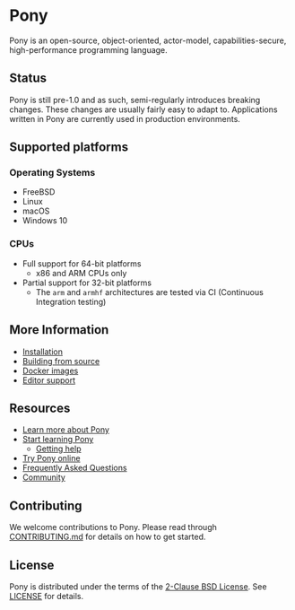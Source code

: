 # Pony

Pony is an open-source, object-oriented, actor-model, capabilities-secure, high-performance programming language.

## Status

Pony is still pre-1.0 and as such, semi-regularly introduces breaking changes. These changes are usually fairly easy to adapt to. Applications written in Pony are currently used in production environments.

## Supported platforms

### Operating Systems

* FreeBSD
* Linux
* macOS
* Windows 10

### CPUs

* Full support for 64-bit platforms
  * x86 and ARM CPUs only
* Partial support for 32-bit platforms
  * The `arm` and `armhf` architectures are tested via CI (Continuous
    Integration testing)

## More Information

* [Installation](INSTALL.md)
* [Building from source](BUILD.md)
* [Docker images](INSTALL_DOCKER.md)
* [Editor support](EDITORS.md)

## Resources

* [Learn more about Pony](https://www.ponylang.io/discover/)
* [Start learning Pony](https://www.ponylang.io/learn/)
  * [Getting help](https://www.ponylang.io/learn/#getting-help)
* [Try Pony online](https://playground.ponylang.io)
* [Frequently Asked Questions](https://www.ponylang.io/faq/)
* [Community](https://www.ponylang.io/community/)

## Contributing

We welcome contributions to Pony. Please read through [CONTRIBUTING.md](CONTRIBUTING.md) for details on how to get started.

## License

Pony is distributed under the terms of the [2-Clause BSD License](https://opensource.org/licenses/BSD-2-Clause). See [LICENSE](LICENSE) for details.
